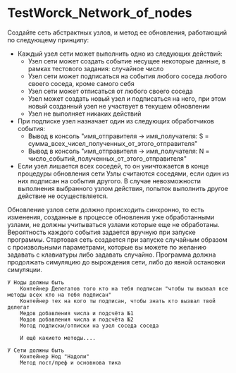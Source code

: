 # TestWorck_Network_of_nodes

Создайте сеть абстрактных узлов, и метод ее обновления, работающий по следующему принципу:
- Каждый узел сети может выполнить одно из следующих действий:
  - Узел сети может создать событие несущее некоторые данные, в рамках тестового задания: случайное число
  - Узел сети может подписаться на события любого соседа любого своего соседа, кроме самого себя
  - Узел сети может отписаться от любого своего соседа
  - Узел может создать новый узел и подписаться на него, при этом новый созданный узел не участвует в текущем обновлении
  - Узел не выполняет никаких действий
- При подписке узел назначает один из следующих обработчиков события:
  - Вывод в консоль "имя_отправителя -> имя_получателя: S = сумма_всех_чисел_полученных_от_этого_отправителя"
  - Вывод в консоль "имя_отправителя -> имя_получателя: N = число_событий_полученных_от_этого_отправителя"
- Если узел лишается всех соседей, то он уничтожается в конце процедуры обновления сети
Узлы считаются соседями, если один из них подписан на события другого.
В случае невозможности выполнения выбранного узлом действия, попыток выполнить другое действие не осуществляется.

Обновление узлов сети должно происходить синхронно, то есть изменения, созданные в процессе обновления уже обработанными узлами, не должны учитываться узлами которые еще не обработаны.
Вероятность каждого события задается вручную при запуске программы.
Стартовая сеть создается при запуске случайным образом с произвольными параметрами, которые вы можете по желанию задавать с клавиатуры либо задавать случайно.
Программа должна продолжать симуляцию до вырождения сети, либо до явной остановки симуляции.
 
	У Ноды должны быть 
		Контейнер Делегатов того кто на тебя подписан "чтобы ты вызвал все методы всех кто на тебя подписан"
		Контейнер тех на кого ты подписан, чтобы знать кто вызвал твой делегат
		Медов добавления числа и подсчёта №1
		Модов добавления числа и подсчёта №2
		Мотод подписки/отписки на узел соседа соседа 
		
		И ещё какието методы....
		
	У Сети должны быть 
		Контейнер Нод "Надоли"
		Метод пост/преф и основнова тика 
		